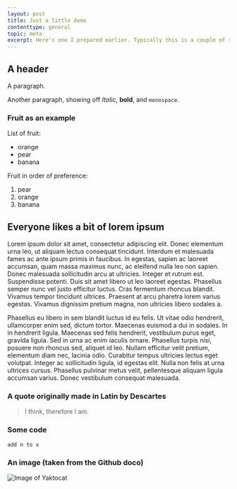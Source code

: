 ```yaml
---
layout: post
title: Just a little demo
contenttype: general
topic: meta
excerpt: Here's one I prepared earlier. Typically this is a couple of sentences or so. I think this ought to be enough.
---
```


## A header

A paragraph.

Another paragraph, showing off *Italic*, **bold**, and `monospace`.

### Fruit as an example

List of fruit:

* orange
* pear
* banana

Fruit in order of preference:

1. pear
2. orange
3. banana

## Everyone likes a bit of lorem ipsum

Lorem ipsum dolor sit amet, consectetur adipiscing elit. Donec elementum urna leo, ut aliquam lectus consequat tincidunt. Interdum et malesuada fames ac ante ipsum primis in faucibus. In egestas, sapien ac laoreet accumsan, quam massa maximus nunc, ac eleifend nulla leo non sapien. Donec malesuada sollicitudin arcu at ultricies. Integer et rutrum est. Suspendisse potenti. Duis sit amet libero ut leo laoreet egestas. Phasellus semper nunc vel justo efficitur luctus. Cras fermentum rhoncus blandit. Vivamus tempor tincidunt ultrices. Praesent at arcu pharetra lorem varius egestas. Vivamus dignissim pretium magna, non ultricies libero sodales a.

Phasellus eu libero in sem blandit luctus id eu felis. Ut vitae odio hendrerit, ullamcorper enim sed, dictum tortor. Maecenas euismod a dui in sodales. In in hendrerit ligula. Maecenas sed felis hendrerit, vestibulum purus eget, gravida ligula. Sed in urna ac enim iaculis ornare. Phasellus turpis nisi, posuere non rhoncus sed, aliquet id leo. Nullam efficitur velit pretium, elementum diam nec, lacinia odio. Curabitur tempus ultricies lectus eget volutpat. Integer ac sollicitudin ligula, id egestas elit. Nulla non felis at urna ultrices cursus. Phasellus pulvinar metus velit, pellentesque aliquam ligula accumsan varius. Donec vestibulum consequat malesuada.

### A quote originally made in Latin by Descartes

> I think, therefore I am.

### Some code

```
add n to x
```

### An image (taken from the Github doco)

![Image of Yaktocat](https://octodex.github.com/images/yaktocat.png)

